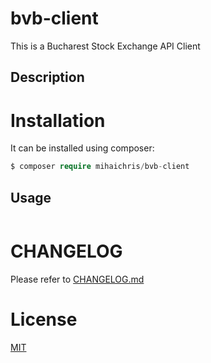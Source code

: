 # bvb-client
 This is a Bucharest Stock Exchange API Client

## Description



# Installation

It can be installed using composer:
```php
$ composer require mihaichris/bvb-client
```


## Usage

```php

```



# CHANGELOG
 Please refer to [CHANGELOG.md](https://github.com/mihaichris/bvb-client/blob/main/CHANGELOG.md)


# License
[MIT](https://opensource.org/licenses/MIT)